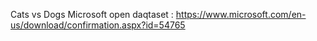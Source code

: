 Cats vs Dogs
Microsoft open daqtaset : https://www.microsoft.com/en-us/download/confirmation.aspx?id=54765


